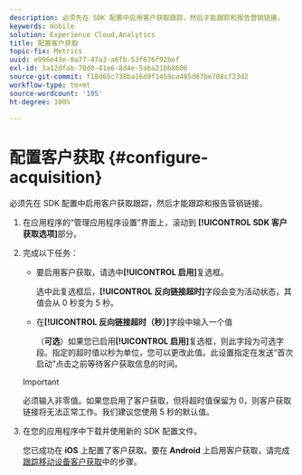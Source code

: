 ```yaml
---
description: 必须先在 SDK 配置中启用客户获取跟踪，然后才能跟踪和报告营销链接。
keywords: mobile
solution: Experience Cloud,Analytics
title: 配置客户获取
topic-fix: Metrics
uuid: e996e43e-8a77-47a3-a6fb-53f676f92bef
exl-id: 3a12dfab-70d0-41e6-8d4e-5aba21bb8606
source-git-commit: f18d65c738ba16d9f1459ca485d87be708cf23d2
workflow-type: tm+mt
source-wordcount: '195'
ht-degree: 100%

---
```


# 配置客户获取 {#configure-acquisition}

必须先在 SDK 配置中启用客户获取跟踪，然后才能跟踪和报告营销链接。

1. 在应用程序的“管理应用程序设置”界面上，滚动到 **[!UICONTROL SDK 客户获取选项]**&#x200B;部分。
1. 完成以下任务：

   * 要启用客户获取，请选中&#x200B;**[!UICONTROL 启用]**&#x200B;复选框。

      选中此复选框后，**[!UICONTROL 反向链接超时]**&#x200B;字段会变为活动状态，其值会从 0 秒变为 5 秒。

   * 在&#x200B;**[!UICONTROL 反向链接超时（秒）]**&#x200B;字段中输入一个值

      （**可选**）如果您已启用&#x200B;**[!UICONTROL 启用]**&#x200B;复选框，则此字段为可选字段。指定的超时值以秒为单位，您可以更改此值。此设置指定在发送“首次启动”点击之前等待客户获取信息的时间。
   >[!IMPORTANT]
   >必须输入非零值。如果您启用了客户获取，但将超时值保留为 0，则客户获取链接将无法正常工作。我们建议您使用 5 秒的默认值。

1. 在您的应用程序中下载并使用新的 SDK 配置文件。

   您已成功在 **iOS** 上配置了客户获取。要在 **Android** 上启用客户获取，请完成[跟踪移动设备客户获取](/help/android/acquisition-main/acquisition.md)中的步骤。
